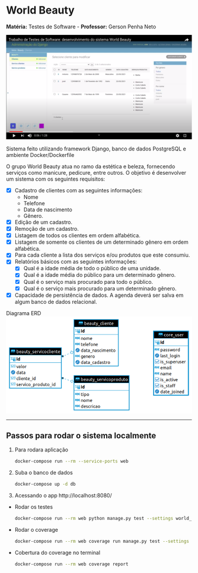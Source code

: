 # World Beauty
**Matéria:** Testes de Software - **Professor:** Gerson Penha Neto

[![app demo](./pag-principal.png)](https://www.youtube.com/watch?v=L6XgT7TgmZw "App Demo")

Sistema feito utilizando framework Django, banco de dados PostgreSQL e ambiente Docker/Dockerfile

O grupo World Beauty atua no ramo da estética e beleza, fornecendo serviços como manicure, pedicure, entre outros.
O objetivo é desenvolver um sistema com os seguintes requisitos:
- [x] Cadastro de clientes com as seguintes informações:
    - Nome
    - Telefone
    - Data de nascimento
    - Gênero.
- [x] Edição de um cadastro.
- [x] Remoção de um cadastro.
- [x] Listagem de todos os clientes em ordem alfabética.
- [x] Listagem de somente os clientes de um determinado gênero em ordem alfabética.
- [x] Para cada cliente a lista dos serviços e/ou produtos que este consumiu.
- [x] Relatórios básicos com as seguintes informações:
    - [x] Qual é a idade média de todo o público de uma unidade.
    - [x] Qual é a idade média do público para um determinado gênero.
    - [x] Qual é o serviço mais procurado para todo o público.
    - [x] Qual é o serviço mais procurado para um determinado gênero.
- [x] Capacidade de persistência de dados. A agenda deverá ser salva em algum banco
de dados relacional.

Diagrama ERD <br>
![Diagrama do banco](./diagrama-ERD.png)

---

## Passos para rodar o sistema localmente

1. Para rodara aplicação

    ```bash
    docker-compose run --rm --service-ports web
    ```

2. Suba o banco de dados

    ```bash
    docker-compose up -d db
    ```

3. Acessando o app
http://localhost:8080/

* Rodar os testes

    ```bash
    docker-compose run --rm web python manage.py test --settings world_beauty.settings.test
    ```

* Rodar o coverage

    ```bash
    docker-compose run --rm web coverage run manage.py test --settings nome_do_novo_projeto.settings.test
    ```

* Cobertura do coverage no terminal

    ```bash
    docker-compose run --rm web coverage report
    ```
